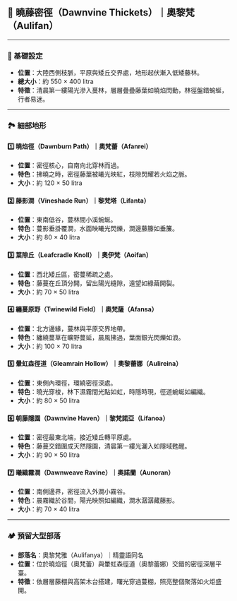 
## 🌿 曉藤密徑（Dawnvine Thickets）｜奧黎梵（Aulifan）

---

### 📍 基礎設定
- **位置**：大陸西側枝脈，平原與矮丘交界處，地形起伏漸入低矮藤林。
- **總大小**：約 550 × 400 litra
- **特徵**：清晨第一縷陽光滲入蔓林，層層疊疊藤葉如曉焰閃動，林徑盤錯蜿蜒，行者易迷。

---

### 🏞️ 細部地形

#### 1️⃣ 曉焰徑（Dawnburn Path）｜奧梵蕾（Afanrei）
- **位置**：密徑核心，自南向北穿林而過。
- **特色**：拂曉之時，密徑藤葉被曦光映紅，枝隙閃耀若火焰之脈。
- **大小**：約 120 × 50 litra

#### 2️⃣ 藤影澗（Vineshade Run）｜黎梵塔（Lifanta）
- **位置**：東南低谷，蔓林間小溪蜿蜒。
- **特色**：蔓影垂掛覆澗，水面映曦光閃爍，澗邊藤籐如垂簾。
- **大小**：約 80 × 40 litra

#### 3️⃣ 葉隙丘（Leafcradle Knoll）｜奧伊梵（Aoifan）
- **位置**：西北矮丘區，密蔓稀疏之處。
- **特色**：藤蔓在丘頂分開，留出陽光縫隙，遠望如綠繭開裂。
- **大小**：約 70 × 50 litra

#### 4️⃣ 纏蔓原野（Twinewild Field）｜奧梵薩（Afansa）
- **位置**：北方邊緣，蔓林與平原交界地帶。
- **特色**：纏繞蔓草在曠野蔓延，晨風拂過，葉面銀光閃爍如浪。
- **大小**：約 100 × 70 litra

#### 5️⃣ 暈虹森徑道（Gleamrain Hollow）｜奧黎蕾娜（Aulireina）
- **位置**：東側內環徑，環繞密徑深處。
- **特色**：曉光穿梭，林下濕霧間光點如虹，時隱時現，徑道蜿蜒如編織。
- **大小**：約 80 × 50 litra

#### 6️⃣ 朝藤隱園（Dawnvine Haven）｜黎梵諾亞（Lifanoa）
- **位置**：密徑最東北端，接近矮丘轉平原處。
- **特色**：藤蔓交錯圍成天然隱園，清晨第一縷光灑入如隱域甦醒。
- **大小**：約 90 × 50 litra

#### 7️⃣ 曦織霧澗（Dawnweave Ravine）｜奧諾蘭（Aunoran）
- **位置**：南側邊界，密徑流入外澗小霧谷。
- **特色**：晨霧織於谷間，陽光映照如編織，澗水潺潺藏藤影。
- **大小**：約 70 × 40 litra

---

### 🏕️ 預留大型部落
- **部落名**：奧黎梵雅（Aulifanya）｜精靈語同名
- **位置**：位於曉焰徑（奧梵蕾）與暈虹森徑道（奧黎蕾娜）交錯的密徑深層平臺。
- **特徵**：依層層藤棚與高架木台搭建，曙光穿過蔓棚，照亮整個聚落如火炬盛開。
